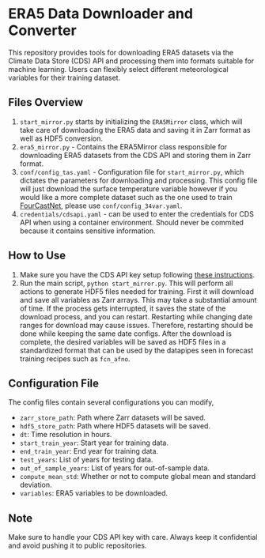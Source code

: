 # ERA5 Data Downloader and Converter

This repository provides tools for downloading ERA5 datasets via the Climate Data Store
(CDS) API and processing them into formats suitable for machine learning. Users can
flexibly select different meteorological variables for their training dataset.

## Files Overview

1. `start_mirror.py` starts by initializing the `ERA5Mirror` class, which will take care
    of downloading the ERA5 data and saving it in Zarr format as well as HDF5 conversion.
2. `era5_mirror.py` - Contains the ERA5Mirror class responsible for downloading ERA5
    datasets from the CDS API and storing them in Zarr format.
3. `conf/config_tas.yaml` - Configuration file for `start_mirror.py`, which dictates the
    parameters for downloading and processing. This config file will just download the
    surface temperature variable however if you would like a more complete dataset such
    as the one used to train [FourCastNet](https://arxiv.org/abs/2202.11214),
    please use `conf/config_34var.yaml`.
4. `credentials/cdsapi.yaml` - can be used to enter the credentials for CDS API when
    using a container environment. Should never be commited because it contains
    sensitive information.

## How to Use

1. Make sure you have the CDS API key setup following
    [these instructions](https://cds.climate.copernicus.eu/api-how-to).
2. Run the main script, `python start_mirror.py`. This will perform all actions to
    generate HDF5 files needed for training. First it will download and save all
    variables as Zarr arrays. This may take a substantial amount of time. If the process
    gets interrupted, it saves the state of the download process, and you can restart.
    Restarting while changing date ranges for download may cause issues. Therefore,
    restarting should be done while keeping the same date configs. After the download is
    complete, the desired variables will be saved as HDF5 files in a standardized format
    that can be used by the datapipes seen in forecast training recipes such as
    `fcn_afno`.

## Configuration File

The config files contain several configurations you can modify,

- `zarr_store_path`: Path where Zarr datasets will be saved.
- `hdf5_store_path`: Path where HDF5 datasets will be saved.
- `dt`: Time resolution in hours.
- `start_train_year`: Start year for training data.
- `end_train_year`: End year for training data.
- `test_years`: List of years for testing data.
- `out_of_sample_years`: List of years for out-of-sample data.
- `compute_mean_std`: Whether or not to compute global mean and standard deviation.
- `variables`: ERA5 variables to be downloaded.

## Note

Make sure to handle your CDS API key with care. Always keep it confidential and avoid
pushing it to public repositories.
